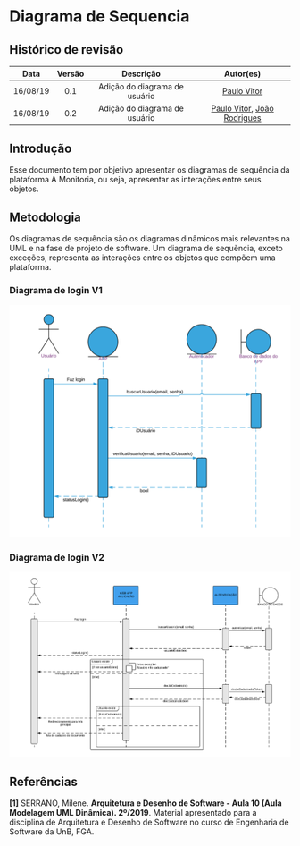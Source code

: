 # Diagrama de Sequencia

## Histórico de revisão

| Data | Versão | Descrição | Autor(es)|
|:----:|:------:|:---------:|:--------:|
| 16/08/19 | 0.1 | Adição do diagrama de usuário | [Paulo Vitor](https://github.com/PauloVitorRocha) |
| 16/08/19 | 0.2 | Adição do diagrama de usuário | [Paulo Vitor](https://github.com/PauloVitorRocha), [João Rodrigues](https://github.com/rjoao) |


## Introdução

Esse documento tem por objetivo apresentar os diagramas de sequência da plataforma A Monitoria, ou seja, apresentar as interações entre seus objetos.


## Metodologia

Os diagramas de sequência são os diagramas dinâmicos mais relevantes na UML e na fase de projeto de software. Um diagrama de sequẽncia, exceto exceções, representa as interações entre os objetos que compõem uma plataforma.


### Diagrama de login V1
![Diagrama de login](./assets/img/DiagramaDeLogin.png)

### Diagrama de login V2
![Diagrama de login V2](./assets/img/Diagrama_de_sequencia_Login.png)


## Referências

**[1]** SERRANO, Milene. **Arquitetura e Desenho de Software - Aula 10 (Aula Modelagem UML Dinâmica). 2º/2019**. Material apresentado para a disciplina de Arquitetura e Desenho de Software no curso de Engenharia de Software da UnB, FGA.

